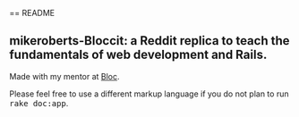 == README

## mikeroberts-Bloccit: a Reddit replica to teach the fundamentals of web development and Rails.

Made with my mentor at [Bloc](https://mikeroberts-bloccit.herokuapp.com).

Please feel free to use a different markup language if you do not plan to run
<tt>rake doc:app</tt>.
